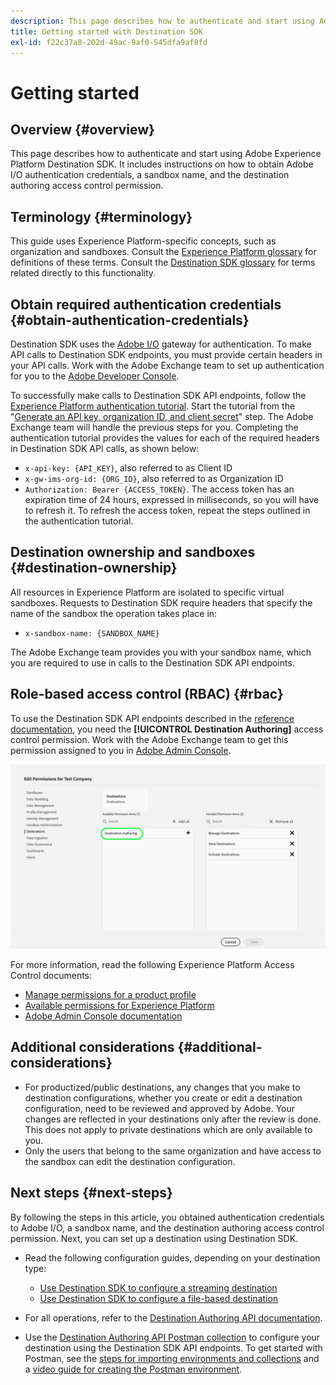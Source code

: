 ```yaml
---
description: This page describes how to authenticate and start using Adobe Experience Platform Destination SDK. It includes instructions on how to obtain Adobe I/O authentication credentials, a sandbox name, and the destination authoring access control permission.
title: Getting started with Destination SDK
exl-id: f22c37a8-202d-49ac-9af0-545dfa9af8fd
---
```

# Getting started 

## Overview {#overview}

This page describes how to authenticate and start using Adobe Experience Platform Destination SDK. It includes instructions on how to obtain Adobe I/O authentication credentials, a sandbox name, and the destination authoring access control permission.

## Terminology {#terminology}

This guide uses Experience Platform-specific concepts, such as organization and sandboxes. Consult the [Experience Platform glossary](https://experienceleague.adobe.com/docs/experience-platform/landing/glossary.html) for definitions of these terms. Consult the [Destination SDK glossary](/help/destinations/destination-sdk/glossary.md) for terms related directly to this functionality.

## Obtain required authentication credentials {#obtain-authentication-credentials}

Destination SDK uses the [Adobe I/O](https://www.adobe.io/) gateway for authentication. To make API calls to Destination SDK endpoints, you must provide certain headers in your API calls. Work with the Adobe Exchange team to set up authentication for you to the [Adobe Developer Console](https://developer.adobe.com/console).

To successfully make calls to Destination SDK API endpoints, follow the [Experience Platform authentication tutorial](https://experienceleague.adobe.com/docs/experience-platform/landing/platform-apis/api-authentication.html). Start the tutorial from the "[Generate an API key, organization ID, and client secret](https://experienceleague.adobe.com/docs/experience-platform/landing/platform-apis/api-authentication.html#api-ims-secret)" step. The Adobe Exchange team will handle the previous steps for you. Completing the authentication tutorial provides the values for each of the required headers in Destination SDK API calls, as shown below:

* `x-api-key: {API_KEY}`, also referred to as Client ID
* `x-gw-ims-org-id: {ORG_ID}`, also referred to as Organization ID
* `Authorization: Bearer {ACCESS_TOKEN}`. The access token has an expiration time of 24 hours, expressed in milliseconds, so you will have to refresh it. To refresh the access token, repeat the steps outlined in the authentication tutorial.

<!--

### Obtain `Authorization: Bearer {ACCESS_TOKEN}`

To obtain the `{ACCESS_TOKEN}`, you must generate a JWT token and exchange it for the access token. Follow the steps below:

1. Follow the instructions in the [Generate JWT section](https://www.adobe.io/apis/experienceplatform/console/docs.html#!AdobeDocs/adobeio-console/master/credentials.md) in the credentials guide.
2. Follow the instructions in [Step 3: try it](https://www.adobe.io/authentication/auth-methods.html#!AdobeDocs/adobeio-auth/master/AuthenticationOverview/ServiceAccountIntegration.md) in the Service account connection guide.

You now have the required authentication headers `x-api-key: {API_KEY}`, `x-gw-ims-org-id: {ORG_ID}`, and `Authorization: Bearer {ACCESS_TOKEN}`.

>[!NOTE]
>
>The access token has an expiration time of 24 hours, expressed in milliseconds, so you will have to refresh it. To refresh the access token, repeat the steps outlined in this section.

-->

## Destination ownership and sandboxes {#destination-ownership}

All resources in Experience Platform are isolated to specific virtual sandboxes. Requests to Destination SDK require headers that specify the name of the sandbox the operation takes place in:

* `x-sandbox-name: {SANDBOX_NAME}`

The Adobe Exchange team provides you with your sandbox name, which you are required to use in calls to the Destination SDK API endpoints.

## Role-based access control (RBAC) {#rbac}

To use the Destination SDK API endpoints described in the [reference documentation](functionality/configuration-options.md), you need the **[!UICONTROL Destination Authoring]** access control permission. Work with the Adobe Exchange team to get this permission assigned to you in [Adobe Admin Console](https://adminconsole.adobe.com/). 

![Destination Authoring permission](./assets/destination-authoring-permission.png)

For more information, read the following Experience Platform Access Control documents:

* [Manage permissions for a product profile](/help/access-control/ui/permissions.md)
* [Available permissions for Experience Platform](/help/access-control/home.md#permissions)
* [Adobe Admin Console documentation](https://helpx.adobe.com/enterprise/using/admin-console.html)

## Additional considerations {#additional-considerations}

* For productized/public destinations, any changes that you make to destination configurations, whether you create or edit a destination configuration, need to be reviewed and approved by Adobe. Your changes are reflected in your destinations only after the review is done. This does not apply to private destinations which are only available to you.
* Only the users that belong to the same organization and have access to the sandbox can edit the destination configuration.

## Next steps {#next-steps}

By following the steps in this article, you obtained authentication credentials to Adobe I/O, a sandbox name, and the destination authoring access control permission. Next, you can set up a destination using Destination SDK.

* Read the following configuration guides, depending on your destination type:

  * [Use Destination SDK to configure a streaming destination](guides/configure-destination-instructions.md)
  * [Use Destination SDK to configure a file-based destination](guides/configure-file-based-destination-instructions.md)

* For all operations, refer to the [Destination Authoring API documentation](https://www.adobe.io/experience-platform-apis/references/destination-authoring/).
* Use the [Destination Authoring API Postman collection](https://github.com/adobe/experience-platform-postman-samples/blob/master/apis/experience-platform/Destination%20Authoring%20API.postman_collection.json) to configure your destination using the Destination SDK API endpoints. To get started with Postman, see the [steps for importing environments and collections](https://learning.postman.com/docs/getting-started/importing-and-exporting-data/) and a [video guide for creating the Postman environment](https://video.tv.adobe.com/v/28832).
